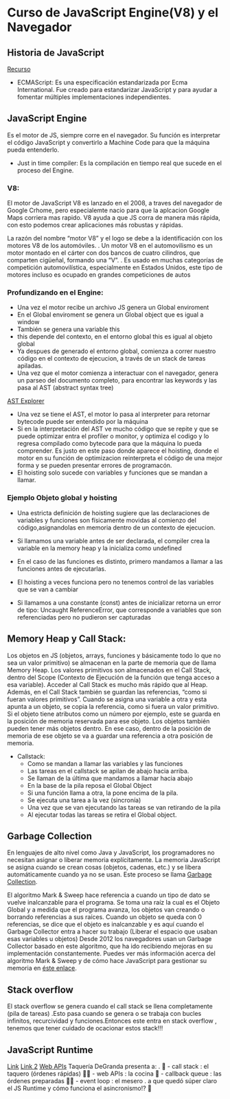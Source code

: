 # Curso de JavaScript Engine(V8) y el Navegador

## Historia de JavaScript
[Recurso](https://www.instagram.com/p/B4nPBx4BNFt/)

- ECMAScript:
    Es una especificación estandarizada por Ecma International. Fue creado para estandarizar JavaScript y para ayudar a fomentar múltiples implementaciones independientes.

## JavaScript Engine

Es el motor de JS, siempre corre en el navegador.
Su función es interpretar el código JavaScript y convertirlo a Machine Code para que la máquina pueda entenderlo.

- Just in time compiler: Es la compilación en tiempo real que sucede en el proceso del Engine.

### V8:
El motor de JavaScript V8 es lanzado en el 2008, a traves del navegador de Google Crhome, pero especialemte nacio para que la aplcacion Google Maps corriera mas rapido.
V8 ayuda a que JS corra de manera más rápida, con esto podemos crear aplicaciones más robustas y rápidas.

La razón del nombre “motor V8” y el logo se debe a la identificación con los motores V8 de los automóviles.
.
Un motor V8 en el automovilismo es un motor montado en el cárter con dos bancos de cuatro cilindros, que comparten cigüeñal, formando una “V”.
.
Es usado en muchas categorías de competición automovilística, especialmente en Estados Unidos, este tipo de motores incluso es ocupado en grandes competiciones de autos

### Profundizando en el Engine:

- Una vez el motor recibe un archivo JS genera un Global enviroment
- En el Global enviroment se genera un Global object que es igual a window
- También se genera una variable this
- this depende del contexto, en el entorno global this es igual al objeto global
- Ya despues de generado el entorno global, comienza a correr nuestro código en el contexto de ejecucion, a través de un stack de tareas apiladas.
- Una vez que el motor comienza a interactuar con el navegador, genera un parseo del documento completo, para encontrar las keywords y las pasa al AST (abstract syntax tree)

[AST Explorer](https://astexplorer.net/)
- Una vez se tiene el AST, el motor lo pasa al interpreter para retornar bytecode puede ser entendido por la máquina
- Si en la interpretación del AST ve mucho código que se repite y que se puede optimizar entra el profiler o monitor, y optimiza el codigo y lo regresa compilado como bytecode para que la máquina lo pueda comprender. Es justo en este paso donde aparece el hoisting, donde el motor en su función de optimizacion reinterpreta el código de una mejor forma y se pueden presentar errores de programacón.
- El hoisting solo sucede con variables y funciones que se mandan a llamar.

### Ejemplo Objeto global y hoisting

- Una estricta definición de hoisting sugiere que las declaraciones de variables y funciones son físicamente movidas al comienzo del código,asignandolas en memoria dentro de un contexto de ejecucion.

- Si llamamos una variable antes de ser declarada, el compiler crea la variable en la memory heap y la inicializa como undefined
- En el caso de las funciones es distinto, primero mandamos a llamar a las funciones antes de ejecutarlas.
- El hoisting a veces funciona pero no tenemos control de las variables que se van a cambiar
- Si llamamos a una constante (const) antes de inicializar retorna un error de tipo: Uncaught ReferenceError, que corresponde a variables que son referenciadas pero no pudieron ser capturadas

## Memory Heap y Call Stack:

Los objetos en JS (objetos, arrays, funciones y básicamente todo lo que no sea un valor primitivo) se almacenan en la parte de memoria que de llama Memory Heap. Los valores primitivos son almacenados en el Call Stack, dentro del Scope (Contexto de Ejecución de la función que tenga acceso a esa variable). Acceder al Call Stack es mucho más rápido que al Heap. Además, en el Call Stack también se guardan las referencias, “como si fueran valores primitivos”. Cuando se asigna una variable a otra y esta apunta a un objeto, se copia la referencia, como si fuera un valor primitivo. Si el objeto tiene atributos como un número por ejemplo, este se guarda en la posición de memoria reservada para ese objeto. Los objetos también pueden tener más objetos dentro. En ese caso, dentro de la posición de memoria de ese objeto se va a guardar una referencia a otra posición de memoria.

- Callstack:
    - Como se mandan a llamar las variables y las funciones
    - Las tareas en el callstack se apilan de abajo hacia arriba.
    - Se llaman de la última que mandamos a llamar hacia abajo
    - En la base de la pila reposa el Global Object
    - Si una función llama a otra, la pone encima de la pila.
    - Se ejecuta una tarea a la vez (sincronía)
    - Una vez que se van ejecutando las tareas se van retirando de la pila
    - Al ejecutar todas las tareas se retira el Global object.

## Garbage Collection

En lenguajes de alto nivel como Java y JavaScript, los programadores no necesitan asignar o liberar memoria explícitamente. La memoria JavaScript se asigna cuando se crean cosas (objetos, cadenas, etc.) y se libera automáticamente cuando ya no se usan. Este proceso se llama [Garbage Collection](https://dev.to/abhilashiam/garbage-collection-in-javascript-126a).

El algoritmo Mark & Sweep hace referencia a cuando un tipo de dato se vuelve inalcanzable para el programa.
Se toma una raíz la cual es el Objeto Global y a medida que el programa avanza, los objetos van creando o borrando referencias a sus raíces.
Cuando un objeto se queda con 0 referencias, se dice que el objeto es inalcanzable y es aquí cuando el Garbage Collector entra a hacer su trabajo (Liberar el espacio que usaban esas variables u objetos)
Desde 2012 los navegadores usan un Garbage Collector basado en este algoritmo, que ha ido recibiendo mejoras en su implementación constantemente.
Puedes ver más información acerca del algoritmo Mark & Sweep y de cómo hace JavaScript para gestionar su memoria en [éste enlace](https://developer.mozilla.org/es/docs/Web/JavaScript/Memory_Management).

## Stack overflow

El stack overflow se genera cuando el call stack se llena completamente (pila de tareas) .Esto pasa cuando se genera o se trabaja con bucles infinitos, recurcividad y funciones.Entonces este entra en stack overflow , tenemos que tener cuidado de ocacionar estos stack!!!

## JavaScript Runtime
[Link](http://latentflip.com/loupe/)
[Link 2](https://medium.com/@olinations/the-javascript-runtime-environment-d58fa2e60dd0)
[Web APIs](https://developer.mozilla.org/en-US/docs/Web/API)
Taquería DeGranda presenta a:
.
🌮 - call stack : el taquero (órdenes rápidas)
👨‍🍳 - web APIs : la cocina
🌯 - callback queue : las órdenes preparadas
💁‍♂️ - event loop : el mesero
.
a que quedó súper claro el JS Runtime y cómo funciona el asincronismo!? 🤪